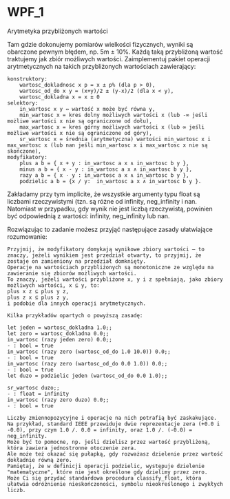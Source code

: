 # WPF_1

Arytmetyka przybliżonych wartości

Tam gdzie dokonujemy pomiarów wielkości fizycznych, wyniki są obarczone pewnym błędem, np. 5m ± 10%. Każdą taką przybliżoną wartość traktujemy jak zbiór możliwych wartości. Zaimplementuj pakiet operacji arytmetycznych na takich przybliżonych wartościach zawierający:

    konstruktory:
        wartosc_dokladnosc x p = x ± p% (dla p > 0),
        wartosc_od_do x y = (x+y)/2 ± (y-x)/2 (dla x < y),
        wartosc_dokladna x = x ± 0
    selektory:
        in_wartosc x y ⇔ wartość x może być równa y,
        min_wartosc x = kres dolny możliwych wartości x (lub -∞ jeśli możliwe wartości x nie są ograniczone od dołu),
        max_wartosc x = kres górny możliwych wartości x (lub ∞ jeśli możliwe wartości x nie są ograniczone od góry),
        sr_wartosc x = średnia (arytmetyczna) wartości min_wartosc x i max_wartosc x (lub nan jeśli min_wartosc x i max_wartosc x nie są skończone),
    modyfikatory:
        plus a b = { x + y : in_wartosc a x ∧ in_wartosc b y },
        minus a b = { x - y : in_wartosc a x ∧ in_wartosc b y },
        razy a b = { x · y : in_wartosc a x ∧ in_wartosc b y },
        podzielic a b = {x / y:  in_wartosc a x ∧ in_wartosc b y }.

Zakładamy przy tym implicite, że wszystkie argumenty typu float są liczbami rzeczywistymi (tzn. są różne od infinity, neg_infinity i nan.
Natomiast w przypadku, gdy wynik nie jest liczbą rzeczywistą, powinien być odpowiednią z wartości: infinity, neg_infinity lub nan.

Rozwiązując to zadanie możesz przyjąć następujące zasady ułatwiające rozumowanie:

    Przyjmij, że modyfikatory domykają wynikowe zbiory wartości – to znaczy, jeżeli wynikiem jest przedział otwarty, to przyjmij, że zostaje on zamieniony na przedział domknięty. 
    Operacje na wartościach przybliżonych są monotoniczne ze względu na zawieranie się zbiorów możliwych wartości.
    To znaczy, jeżeli wartości przybliżone x, y i z spełniają, jako zbiory możliwych wartości, x ⊆ y, to:
    plus x z ⊆ plus y z,
    plus z x ⊆ plus z y,
    i podobie dla innych operacji arytmetycznych.

    Kilka przykładów opartych o powyższą zasadę:

    let jeden = wartosc_dokladna 1.0;;
    let zero = wartosc_dokladna 0.0;;
    in_wartosc (razy jeden zero) 0.0;;
    - : bool = true
    in_wartosc (razy zero (wartosc_od_do 1.0 10.0)) 0.0;;
    - : bool = true
    in_wartosc (razy zero (wartosc_od_do 0.0 1.0)) 0.0;;
    - : bool = true
    let duzo = podzielic jeden (wartosc_od_do 0.0 1.0);;

    sr_wartosc duzo;;
    - : float = infinity
    in_wartosc (razy zero duzo) 0.0;;
    - : bool = true

    Liczby zmiennopozycyjne i operacje na nich potrafią być zaskakujące. Na przykład, standard IEEE przewiduje dwie reprezentacje zera (+0.0 i -0.0), przy czym 1.0 /. 0.0 = infinity, oraz 1.0 /. (-0.0) = neg_infinity. 
    Może być to pomocne, np. jeśli dzielisz przez wartość przybliżoną, która zawiera jednostronne otoczenie zera.
    Ale może też okazać się pułapką, gdy rozważasz dzielenie przez wartość dokładnie równą zero.
    Pamiętaj, że w definicji operacji podzielic, występuje dzielenie "matematyczne", które nie jest określone gdy dzielimy przez zero. 
    Może Ci się przydać standardowa procedura classify_float, która ułatwia odróżnienie nieskończoności, symbolu nieokreślonego i zwykłych liczb.
